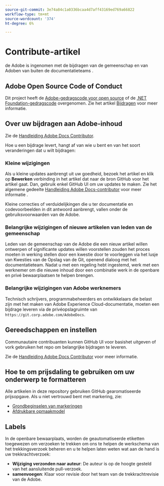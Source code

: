 ```yaml
---
source-git-commit: 3e74a84c1a0336bcaa4d7aff43169ed769a66822
workflow-type: tm+mt
source-wordcount: '374'
ht-degree: 6%

---
```

# Contribute-artikel

de Adobe is ingenomen met de bijdragen van de gemeenschap en van Adoben van buiten de documentatieteams .

## Adobe Open Source Code of Conduct

Dit project heeft de [Adobe-gedragscode voor open source](code-of-conduct.md) of de [.NET Foundation-gedragscode](https://dotnetfoundation.org/about/policies/code-of-conduct) overgenomen. Zie het artikel [Bijdragen](contributing.md) voor meer informatie.

## Over uw bijdragen aan Adobe-inhoud

Zie de [Handleiding Adobe Docs Contributor](https://experienceleague.adobe.com/en/docs/contributor/contributor-guide/introduction).

Hoe u een bijdrage levert, hangt af van wie u bent en van het soort veranderingen dat u wilt bijdragen:

### Kleine wijzigingen

Als u kleine updates aanbrengt uit uw goedheid, bezoek het artikel en klik op **Bewerken** verbinding in het artikel dat naar de bron GitHub voor het artikel gaat. Dan, gebruik enkel GitHub UI om uw updates te maken. Zie het algemene gedeelte [Handleiding Adobe Docs-contributor](https://experienceleague.adobe.com/en/docs/contributor/contributor-guide/introduction) voor meer informatie .

Kleine correcties of verduidelijkingen die u ter documentatie en codevoorbeelden in dit antwoord aanbrengt, vallen onder de gebruiksvoorwaarden van de Adobe.

### Belangrijke wijzigingen of nieuwe artikelen van leden van de gemeenschap

Leden van de gemeenschap van de Adobe die een nieuw artikel willen ontwerpen of significante updates willen voorstellen zouden het proces moeten in werking stellen door een kwestie door te voorleggen via het lusje van Kwesties van de Opslag van de Git, openend dialoog met het documentatieteam. Nadat u met een regeling hebt ingestemd, werk met een werknemer om die nieuwe inhoud door een combinatie werk in de openbare en privé bewaarplaatsen te helpen brengen.

<!--
If you submit a pull request with significant changes to documentation and code examples, you'll see a message in the pull request asking you to submit an online contribution license agreement (CLA). We need you to complete the online form before we can review your pull request.
-->

### Belangrijke wijzigingen van Adobe werknemers

Technisch schrijvers, programmabeheerders en ontwikkelaars die belast zijn met het maken van Adobe Experience Cloud-documentatie, moeten een bijdrage leveren via de privéopslagruimte van `https://git.corp.adobe.com/AdobeDocs`.

<!--Employees from other parts of the Adobe world should use the public repo for minor updates.-->

## Gereedschappen en instellen

Communautaire contribuanten kunnen GitHub UI voor basishet uitgeven of vork gebruiken het repo om belangrijke bijdragen te leveren.

Zie de [Handleiding Adobe Docs Contributor](https://experienceleague.adobe.com/en/docs/contributor/contributor-guide/introduction) voor meer informatie.

## Hoe te om prijsdaling te gebruiken om uw onderwerp te formatteren

Alle artikelen in deze repository gebruiken GitHub gearomatiseerde prijsopgave. Als u niet vertrouwd bent met markering, zie:

* [Grondbeginselen van markeringen](https://docs.github.com/en/get-started/writing-on-github/getting-started-with-writing-and-formatting-on-github)
* [Afdrukbare opmaakmodel](https://enterprise.github.com/downloads/en/markdown-cheatsheet.pdf)

## Labels

In de openbare bewaarplaats, worden de geautomatiseerde etiketten toegewezen om verzoeken te trekken om ons te helpen de werkschema van het trekkingsverzoek beheren en u te helpen laten weten wat aan de hand is uw trekkrachtverzoek:

* **Wijziging verzonden naar auteur**: De auteur is op de hoogte gesteld van het aansluitende pull-verzoek.
* **samenvoegen**: Klaar voor revisie door het team van de trekkrachtrevisie van de Adobe.
